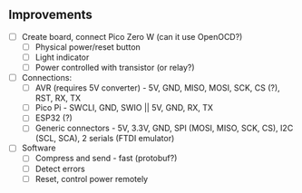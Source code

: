 ## Improvements

- [ ] Create board, connect Pico Zero W (can it use OpenOCD?)
  - [ ] Physical power/reset button
  - [ ] Light indicator
  - [ ] Power controlled with transistor (or relay?)
- [ ] Connections:
  - [ ] AVR (requires 5V converter) - 5V, GND, MISO, MOSI, SCK, CS (?), RST, RX, TX
  - [ ] Pico Pi - SWCLI, GND, SWIO || 5V, GND, RX, TX
  - [ ] ESP32 (?)
  - [ ] Generic connectors - 5V, 3.3V, GND, SPI (MOSI, MISO, SCK, CS), I2C (SCL, SCA), 2 serials (FTDI emulator)
- [ ] Software
  - [ ] Compress and send - fast (protobuf?)
  - [ ] Detect errors
  - [ ] Reset, control power remotely
